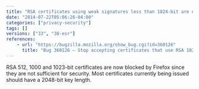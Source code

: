 ```yaml
---
title: "RSA certificates using weak signatures less than 1024-bit are no longer accepted"
date: "2014-07-22T05:06:26-04:00"
categories: ["privacy-security"]
tags: []
versions: ["33", "38-esr"]
references:
    - url: "https://bugzilla.mozilla.org/show_bug.cgi?id=360126"
      title: "Bug 360126 – Stop accepting certificates that use RSA 1023 or weaker signatures"
---
```

RSA 512, 1000 and 1023-bit certificates are now blocked by Firefox since they are not sufficient for security. Most certificates currently being issued should have a 2048-bit key length.
